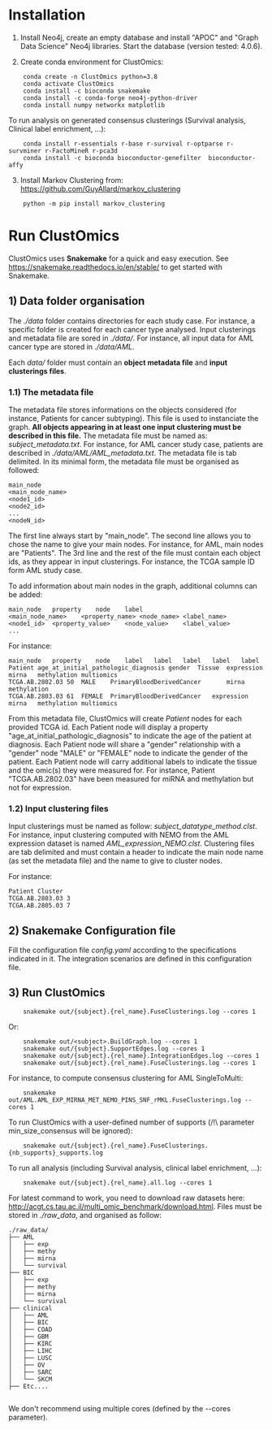 # Installation

1) Install Neo4j, create an empty database and install "APOC" and "Graph Data Science" Neo4j libraries. Start the database (version tested: 4.0.6).

2) Create conda environment for ClustOmics:

```
	conda create -n ClustOmics python=3.8
	conda activate ClustOmics
	conda install -c bioconda snakemake 
 	conda install -c conda-forge neo4j-python-driver 
	conda install numpy networkx matplotlib
```

To run analysis on generated consensus clusterings (Survival analysis, Clinical label enrichment, ...):

```
	conda install r-essentials r-base r-survival r-optparse r-survminer r-FactoMineR r-pca3d
	conda install -c bioconda bioconductor-genefilter  bioconductor-affy 
```

3) Install Markov Clustering from: https://github.com/GuyAllard/markov_clustering
```	
	python -m pip install markov_clustering
```

# Run ClustOmics
ClustOmics uses **Snakemake** for a quick and easy execution. See https://snakemake.readthedocs.io/en/stable/ to get started with Snakemake.

## 1) Data folder organisation
The _./data_ folder contains directories for each study case. For instance, a specific folder is created for each cancer type analysed. Input clusterings and metadata file are sored in <i>./data/<subject></i>. For instance, all input data for AML cancer type are stored in <i>./data/AML</i>. 

Each <i>data/<subject></i> folder must contain an **object metadata file** and **input clusterings files**. 

### 1.1) The metadata file
The metadata file stores informations on the objects considered (for instance, Patients for cancer subtyping). This file is used to instanciate the graph. **All objects appearing in at least one input clustering must be described in this file.** 
The metadata file must be named as: <i>subject_metadata.txt</i>. For instance, for AML cancer study case, patients are described in <i>./data/AML/AML_metadata.txt</i>.
The metadata file is tab delimited. 
In its minimal form, the metadata file must be organised as followed:

```
main_node
<main_node_name>
<node1_id>
<node2_id>
...
<nodeN_id>
```

The first line always start by "main_node". The second line allows you to chose the name to give your main nodes. For instance, for AML, main nodes are "Patients". The 3rd line and the rest of the file must contain each object ids, as they appear in input clusterings. For instance, the TCGA sample ID form AML study case. 

To add information about main nodes in the graph, additional columns can be added:

```
main_node	property	node	label
<main_node_name>	<property_name>	<node_name>	<label_name>
<node1_id>	<property_value>	<node_value>	<label_value>
...
```

For instance: 

```
main_node	property	node	label	label	label	label	label
Patient	age_at_initial_pathologic_diagnosis	gender	Tissue	expression	mirna	methylation	multiomics
TCGA.AB.2802.03	50	MALE	PrimaryBloodDerivedCancer 		mirna	methylation	
TCGA.AB.2803.03	61	FEMALE	PrimaryBloodDerivedCancer 	expression	mirna	methylation	multiomics
```

From this metadata file, ClustOmics will create _Patient_ nodes for each provided TCGA id. Each Patient node will display a property "age_at_initial_pathologic_diagnosis" to indicate the age of the patient at diagnosis. Each Patient node will share a "gender" relationship with a "gender" node "MALE" or "FEMALE" node to indicate the gender of the patient. Each Patient node will carry additional labels to indicate the tissue and the omic(s) they were measured for. For instance, Patient "TCGA.AB.2802.03" have been measured for miRNA and methylation but not for expression.

### 1.2) Input clustering files
Input clusterings must be named as follow: <i>subject_datatype_method.clst</i>. For instance, input clustering computed with NEMO from the AML expression dataset is named <i>AML_expression_NEMO.clst</i>. 
Clustering files are tab delimited and must contain a header to indicate the main node name (as set the metadata file) and the name to give to cluster nodes.

For instance:
```
Patient	Cluster
TCGA.AB.2803.03	3
TCGA.AB.2805.03	7
```

## 2) Snakemake Configuration file
Fill the configuration file <i>config.yaml</i> according to the specifications indicated in it. The integration scenarios are defined in this configuration file.

## 3) Run ClustOmics
```
	snakemake out/{subject}.{rel_name}.FuseClusterings.log --cores 1
```
Or:
```
	snakemake out/<subject>.BuildGraph.log --cores 1
	snakemake out/{subject}.SupportEdges.log --cores 1
	snakemake out/{subject}.{rel_name}.IntegrationEdges.log --cores 1
	snakemake out/{subject}.{rel_name}.FuseClusterings.log --cores 1
```

For instance, to compute consensus clustering for AML SingleToMulti:
```
	snakemake out/AML.AML_EXP_MIRNA_MET_NEMO_PINS_SNF_rMKL.FuseClusterings.log --cores 1
```

To run ClustOmics with a user-defined number of supports (/!\ parameter min_size_consensus will be ignored):
```
	snakemake out/{subject}.{rel_name}.FuseClusterings.{nb_supports}_supports.log
```

To run all analysis (including Survival analysis, clinical label enrichment, ...):
```
	snakemake out/{subject}.{rel_name}.all.log --cores 1
```

For latest command to work, you need to download raw datasets here: http://acgt.cs.tau.ac.il/multi_omic_benchmark/download.html. Files must be stored in <i>./raw_data</i>, and organised as follow:
```
./raw_data/
├── AML
│   ├── exp
│   ├── methy
│   ├── mirna
│   └── survival
├── BIC
│   ├── exp
│   ├── methy
│   ├── mirna
│   └── survival
├── clinical
│   ├── AML
│   ├── BIC
│   ├── COAD
│   ├── GBM
│   ├── KIRC
│   ├── LIHC
│   ├── LUSC
│   ├── OV
│   ├── SARC
│   └── SKCM
├── Etc....
    
```

We don't recommend using multiple cores (defined by the --cores parameter).


